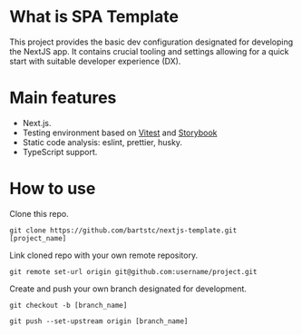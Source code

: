# What is SPA Template

This project provides the basic dev configuration designated for developing the NextJS app. It contains crucial tooling and settings allowing for a quick start with suitable developer experience (DX).

# Main features

- Next.js.
- Testing environment based on [Vitest](https://vitest.dev/) and [Storybook](https://storybook.js.org/)
- Static code analysis: eslint, prettier, husky.
- TypeScript support.

# How to use

Clone this repo.

```
git clone https://github.com/bartstc/nextjs-template.git [project_name]
```

Link cloned repo with your own remote repository.

```
git remote set-url origin git@github.com:username/project.git
```

Create and push your own branch designated for development.

```
git checkout -b [branch_name]
```

```
git push --set-upstream origin [branch_name]
```
